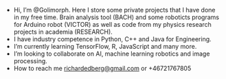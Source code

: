 -  Hi, I’m @Golimorph. Here I store some private projects that I have done in my free time. Brain analysis tool (BACH) and some roboticts programs for Arduino robot (VICTOR) as well as code from my physics research projects in academia (RESEARCH).
-  I have industry competence in Python, C++ and Java for Engineering.
-  I’m currently learning TensorFlow, R, JavaScript and many more.
-  I’m looking to collaborate on AI, machine learning robotics and image processing.
-  How to reach me richardedberg@gmail.com or +46721767805

